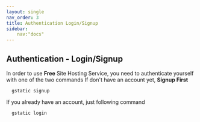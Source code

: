 ```yaml
---
layout: single
nav_order: 3
title: Authentication Login/Signup
sidebar:
    nav:"docs"
---
```

## Authentication - Login/Signup

In order to use **Free** Site Hosting Service, you need to authenticate yourself with one of the two commands
If don't have an account yet, **Signup First**
```
  gstatic signup
```
If you already have an account, just following command
```
  gstatic login
```    
